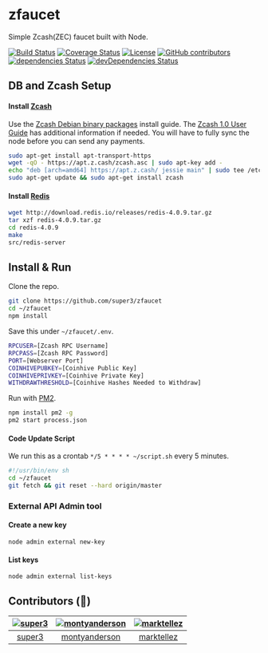 # zfaucet
Simple Zcash(ZEC) faucet built with Node.

[![Build Status](https://travis-ci.org/super3/zfaucet.svg?branch=master)](https://travis-ci.org/super3/zfaucet)
[![Coverage Status](https://coveralls.io/repos/github/super3/zfaucet/badge.svg?branch=master)](https://coveralls.io/github/super3/zfaucet?branch=master)
[![License](https://img.shields.io/badge/license-AGPLv3-blue.svg?label=license)](https://github.com/Storj/super3/zfaucet/blob/master/LICENSE)
[![GitHub contributors](https://img.shields.io/github/contributors/super3/zfaucet.svg)](https://gitHub.com/super3/zfaucet/graphs/contributors)
[![dependencies Status](https://david-dm.org/super3/zfaucet/status.svg)](https://david-dm.org/super3/zfaucet)
[![devDependencies Status](https://david-dm.org/super3/zfaucet/dev-status.svg)](https://david-dm.org/super3/zfaucet?type=dev)

## DB and Zcash Setup

#### Install [Zcash](https://z.cash/)
Use the [Zcash Debian binary packages](https://github.com/zcash/zcash/wiki/Debian-binary-packages) install guide. The [Zcash 1.0 User Guide](https://github.com/zcash/zcash/wiki/1.0-User-Guide) has additional information if needed. You will have to fully sync the node before you can send any payments.
```bash
sudo apt-get install apt-transport-https
wget -qO - https://apt.z.cash/zcash.asc | sudo apt-key add -
echo "deb [arch=amd64] https://apt.z.cash/ jessie main" | sudo tee /etc/apt/sources.list.d/zcash.list
sudo apt-get update && sudo apt-get install zcash
```

#### Install [Redis](https://redis.io/)
```bash
wget http://download.redis.io/releases/redis-4.0.9.tar.gz
tar xzf redis-4.0.9.tar.gz
cd redis-4.0.9
make
src/redis-server
```

## Install & Run
Clone the repo.

```bash
git clone https://github.com/super3/zfaucet
cd ~/zfaucet
npm install
```

Save this under `~/zfaucet/.env`.

```bash
RPCUSER=[Zcash RPC Username]
RPCPASS=[Zcash RPC Password]
PORT=[Webserver Port]
COINHIVEPUBKEY=[Coinhive Public Key]
COINHIVEPRIVKEY=[Coinhive Private Key]
WITHDRAWTHRESHOLD=[Coinhive Hashes Needed to Withdraw]
```

Run with [PM2](http://pm2.keymetrics.io/).

```bash
npm install pm2 -g
pm2 start process.json
```

#### Code Update Script
We run this as a crontab ```*/5 * * * * ~/script.sh``` every 5 minutes.
```bash
#!/usr/bin/env sh
cd ~/zfaucet
git fetch && git reset --hard origin/master
```

### External API Admin tool

#### Create a new key

```
node admin external new-key
```

#### List keys

```
node admin external list-keys
```

##  Contributors (:clap:)
|  [![super3](https://avatars3.githubusercontent.com/u/60975?v=4&s=80)](https://github.com/super3) | [![montyanderson](https://avatars0.githubusercontent.com/u/3048503?v=4&s=80)](https://github.com/montyanderson) | [![marktellez](https://avatars0.githubusercontent.com/u/22487431?v=4&s=80)](https://github.com/marktellez)  |
| :--:|:--:|:--: |
|  [super3](https://github.com/super3) | [montyanderson](https://github.com/montyanderson) | [marktellez](https://github.com/marktellez)  |
